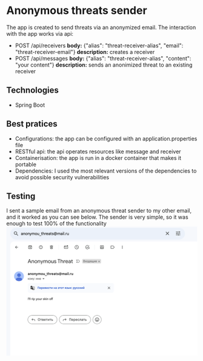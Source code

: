 # Anonymous threats sender
The app is created to send threats via an anonymized email. The interaction with the app works via api:
* POST /api/receivers 
  **body:** {"alias": "threat-receiver-alias", "email": "threat-receiver-email"} 
  **description:** creates a receiver 
* POST /api/messages 
  **body:** {"alias": "threat-receiver-alias", "content": "your content"} 
  **description:** sends an anonimized threat to an existing receiver 

## Technologies
* Spring Boot

## Best pratices
* Configurations: the app can be configured with an application.properties file
* RESTful api: the api operates resources like message and receiver
* Containerisation: the app is run in a docker container that makes it portable 
* Dependencies: I used the most relevant versions of the dependencies to avoid possible security vulnerabilities 

## Testing 
I sent a sample email from an anonymous threat sender to my other email, and it worked as you can see below. The sender is very simple, so it was enough to test 100% of the functionality
![pic](./pic.png)
